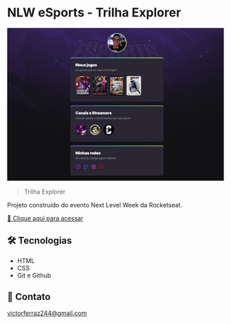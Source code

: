 # NLW eSports - Trilha Explorer

![preview](./.github/preview.png)

> Trilha Explorer

Projeto construído do evento Next Level Week da Rocketseat.

[🔗 Clique aqui para acessar](https://ferraz25.github.io/nlw-esports-explorer/)

## 🛠️ Tecnologias

- HTML
- CSS
- Git e Github

## 🧡 Contato

victorferraz244@gmail.com

